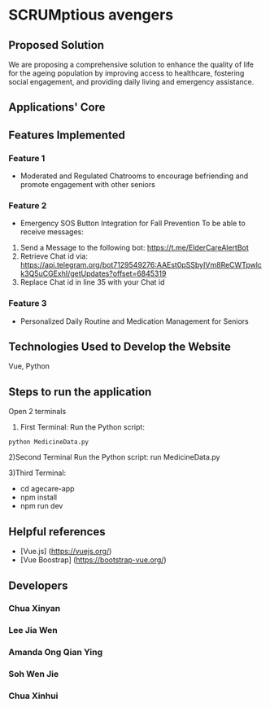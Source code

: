 # SCRUMptious avengers

## Proposed Solution
We are proposing a comprehensive solution to enhance the quality of life for the ageing population by improving access to healthcare, fostering social engagement, and providing daily living and emergency assistance. 

## Applications' Core 


## Features Implemented
### Feature 1
- Moderated and Regulated Chatrooms to encourage befriending and promote engagement with other seniors

### Feature 2
- Emergency SOS Button Integration for Fall Prevention
To be able to receive messages:
1. Send a Message to the following bot: https://t.me/ElderCareAlertBot
2. Retrieve Chat id via: https://api.telegram.org/bot7129549276:AAEst0pSSbyIVm8ReCWTpwlck3Q5uCGExhI/getUpdates?offset=6845319
3. Replace Chat id in line 35 with your Chat id
  
### Feature 3
- Personalized Daily Routine and Medication Management for Seniors

## Technologies Used to Develop the Website
Vue, Python

## Steps to run the application
Open 2 terminals

1) First Terminal:
 Run the Python script:
  ```
  python MedicineData.py
  ```


2)Second Terminal
Run the Python script:
run MedicineData.py

3)Third Terminal:
- cd agecare-app
- npm install
- npm run dev

## Helpful references
- [Vue.js] (https://vuejs.org/)
- [Vue Boostrap] (https://bootstrap-vue.org/)

## Developers
### Chua Xinyan
### Lee Jia Wen
### Amanda Ong Qian Ying
### Soh Wen Jie
### Chua Xinhui
